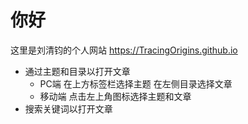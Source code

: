 # 你好

这里是刘清钧的个人网站 <https://TracingOrigins.github.io>

- 通过主题和目录以打开文章
    - PC端 在上方标签栏选择主题 在左侧目录选择文章
    - 移动端 点击左上角图标选择主题和文章
- 搜索关键词以打开文章

